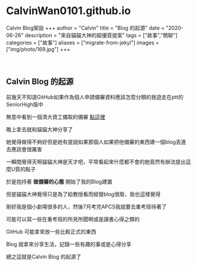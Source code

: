 # CalvinWan0101.github.io
Calvin Blog架設
+++
author = "Calvin"
title = "Blog 的起源"
date = "2020-06-26"
description = "來自貓貓大神的超優質提案"
tags = ["故事","閒聊"]
categories = ["故事"]
aliases = ["migrate-from-jekyl"]
images  = ["img/photo/169.jpg"]
+++

ㅤㅤ

 ## Calvin Blog 的起源

前幾天不知道GitHub如果作為個人申請備審資料應該怎麼分類的我遊走在ptt的SeniorHigh版中

無意中看到一個清大資工備取的備審 [點這裡](https://www.ptt.cc/bbs/SENIORHIGH/M.1557327531.A.622.html)

晚上拿去就和貓貓大神分享了

她覺得做得不夠好但是她有提說如果那個人如果把他備審的東西建一個blog丟進去應該會很厲害

一瞬間覺得天啊貓貓大神是天才吧，平常看起來什麼都不會的她竟然有辦法提出這麼U質的點子

於是抱持著 **做備審的心態** 開始了我的Blog建置

但是貓貓大神覺得只是為了給教授看而經營blog很廢，我也這樣覺得

剛好我是個小劇場很多的人，然後7月考完APCS我就要去重考班待著了

可能可以寫一些在重考班的所見所聞啊或是讀書心得之類的

GitHub 可能拿來放一些比較正式的東西

Blog 就拿來分享生活，記錄一些有趣的事或是心得分享

總之這就是Calvin Blog 的起源了
